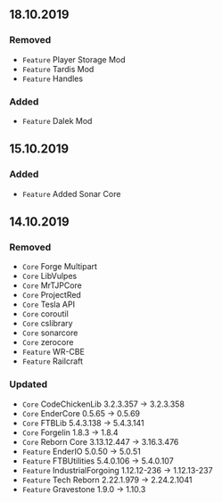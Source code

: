 ## 18.10.2019

### Removed
- `Feature` Player Storage Mod
- `Feature` Tardis Mod
- `Feature` Handles

### Added
- `Feature` Dalek Mod

## 15.10.2019

### Added
- `Feature` Added Sonar Core


## 14.10.2019

### Removed
- `Core` Forge Multipart
- `Core` LibVulpes
- `Core` MrTJPCore
- `Core` ProjectRed
- `Core` Tesla API
- `Core` coroutil
- `Core` cslibrary
- `Core` sonarcore
- `Core` zerocore
- `Feature` WR-CBE
- `Feature` Railcraft

### Updated
- `Core` CodeChickenLib 3.2.3.357 -> 3.2.3.358
- `Core` EnderCore 0.5.65 -> 0.5.69
- `Core` FTBLib 5.4.3.138 -> 5.4.3.141
- `Core` Forgelin 1.8.3 -> 1.8.4
- `Core` Reborn Core 3.13.12.447 -> 3.16.3.476
- `Feature` EnderIO 5.0.50 -> 5.0.51
- `Feature` FTBUtilities 5.4.0.106 -> 5.4.0.107
- `Feature` IndustrialForgoing 1.12.12-236 -> 1.12.13-237
- `Feature` Tech Reborn 2.22.1.979 -> 2.24.2.1041
- `Feature` Gravestone 1.9.0 -> 1.10.3
